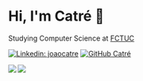 # Hi, I'm Catré 👋

Studying Computer Science at [FCTUC](https://www.uc.pt/fctuc)

[![Linkedin: joaocatre](https://img.shields.io/badge/-joaocatre-blue?style=flat-square&logo=Linkedin&logoColor=white&link=https://www.linkedin.com/in/joaocatre/)](https://www.linkedin.com/in/joaocatre/)
[![GitHub Catré](https://img.shields.io/github/followers/Descatres?label=follow&style=social)](https://github.com/Descatres)


<!-- ![Stats](https://github-readme-stats.vercel.app/api?username=Descatres&show_icons=true&theme=dracula&count_private=true)
[![Catré's Wakatime](https://github-readme-stats.vercel.app/api/wakatime?username=Descatres)](https://github.com/anuraghazra/github-readme-stats)
[![Top Langs](https://github-readme-stats.vercel.app/api/top-langs/?username=anuraghazra&layout=compact)](https://github.com/anuraghazra/github-readme-stats)
-->

<a href="https://github-readme-stats.vercel.app/api?username=Descatres&show_icons=true&theme=dracula&count_private=true">
  <img align="left" src="https://github-readme-stats.vercel.app/api?username=Descatres&show_icons=true&count_private=true&theme=dracula" />
</a>
<a href="https://github.com/anuraghazra/github-readme-stats">
  <img align="center" src="https://github-readme-stats.vercel.app/api/wakatime?username=Descatres&theme=dracula" />
</a>
<!--<a href="https://github.com/anuraghazra/github-readme-stats">
  <img align="top-right" src="https://github-readme-stats.vercel.app/api/top-langs/?username=anuraghazra&layout=compact&count_private=true&theme=dracula" />
</a>

---

## Skills
[<img src='https://img.shields.io/badge/Python-3776AB?style=for-the-badge&logo=python&logoColor=white' alt='python' height='30'>](https://docs.python.org/3/)
[<img src='https://img.shields.io/badge/Java-ED8B00?style=for-the-badge&logo=java&logoColor=white' alt='java' height='30'>](https://docs.oracle.com/en/java/)
[<img src='https://img.shields.io/badge/C-00599C?style=for-the-badge&logo=c&logoColor=white' alt='c' height='30'>](https://devdocs.io/c/)-->

